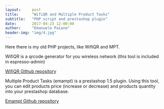 ```yaml
---
layout:     post
title:      "WifiQR and Multiple Product Tasks"
subtitle:   "PHP script and prestashop plugin"
date:       2017-04-23 12:00:00
author:     "Emanuele Paiano"
header-img: "img/4.jpg"
---
```


<p>Here there is my old PHP projects, like WifiQR and MPT.</p>

<p>WifiQR is a qrcode generator for you wireless network (this tool is included in espresso-admin)</p>

<p><a href="https://github.com/emanuelepaiano/wifiqr">WifiQR Github repository</a></p>

<p>Multiple Product Tasks (emampt) is a prestashop 1.5 plugin. Using this tool, you can edit products price (increase or decrease) and products quantity into your prestashop database.</p>

<p><a href="https://github.com/emanuelepaiano/emampt">Emampt Github repository</a></p>



